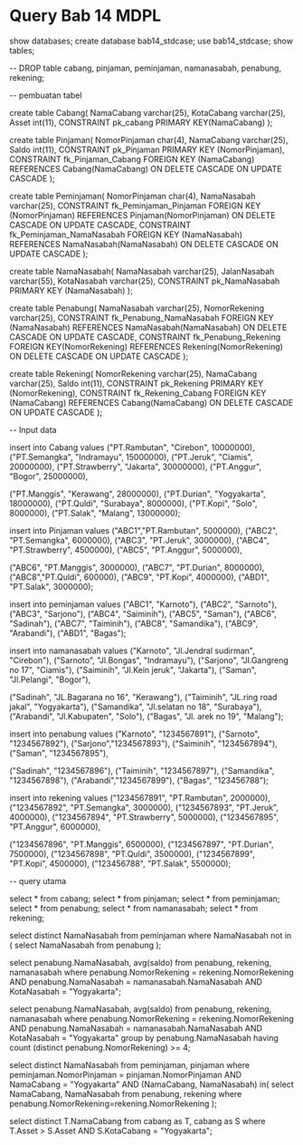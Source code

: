 # Query Bab 14 MDPL

show databases;
create database bab14_stdcase;
use bab14_stdcase;
show tables;

-- DROP table cabang, pinjaman, peminjaman, namanasabah, penabung, rekening;

-- pembuatan tabel

create table Cabang(
  NamaCabang varchar(25),
  KotaCabang varchar(25),
  Asset int(11),
  CONSTRAINT pk_cabang PRIMARY KEY(NamaCabang)
);

create table Pinjaman(
  NomorPinjaman char(4),
  NamaCabang varchar(25),
  Saldo int(11),
  CONSTRAINT pk_Pinjaman PRIMARY KEY (NomorPinjaman),
  CONSTRAINT fk_Pinjaman_Cabang FOREIGN KEY (NamaCabang) REFERENCES
  Cabang(NamaCabang) ON DELETE CASCADE ON UPDATE CASCADE
);

create table Peminjaman(
  NomorPinjaman char(4),
  NamaNasabah varchar(25),
  CONSTRAINT fk_Peminjaman_Pinjaman FOREIGN KEY (NomorPinjaman) 
  REFERENCES Pinjaman(NomorPinjaman) ON DELETE CASCADE ON UPDATE CASCADE,
  CONSTRAINT fk_Peminjaman_NamaNasabah FOREIGN KEY (NamaNasabah)
  REFERENCES NamaNasabah(NamaNasabah) ON DELETE CASCADE ON UPDATE CASCADE
);

create table NamaNasabah(
  NamaNasabah varchar(25),
  JalanNasabah varchar(55),
  KotaNasabah varchar(25),
  CONSTRAINT pk_NamaNasabah PRIMARY KEY (NamaNasabah)
 );

create table Penabung(
   NamaNasabah varchar(25),
   NomorRekening varchar(25),
   CONSTRAINT fk_Penabung_NamaNasabah FOREIGN KEY (NamaNasabah)
   REFERENCES NamaNasabah(NamaNasabah) ON DELETE CASCADE ON UPDATE CASCADE,
   CONSTRAINT fk_Penabung_Rekening FOREIGN KEY(NomorRekening) 
   REFERENCES Rekening(NomorRekening) ON DELETE CASCADE ON UPDATE CASCADE
);

create table Rekening(
   NomorRekening varchar(25),
   NamaCabang varchar(25),
   Saldo int(11),
   CONSTRAINT pk_Rekening PRIMARY KEY (NomorRekening),
   CONSTRAINT fk_Rekening_Cabang FOREIGN KEY (NamaCabang) 
   REFERENCES Cabang(NamaCabang) ON DELETE CASCADE ON UPDATE CASCADE
);

-- Input data 

insert into Cabang values 
("PT.Rambutan", "Cirebon", 10000000),
("PT.Semangka", "Indramayu", 15000000),
("PT.Jeruk", "Ciamis", 20000000),
("PT.Strawberry", "Jakarta", 30000000),
("PT.Anggur", "Bogor", 25000000),

("PT.Manggis", "Kerawang", 28000000),
("PT.Durian", "Yogyakarta", 18000000),
("PT.Quldi", "Surabaya", 8000000),
("PT.Kopi", "Solo", 8000000),
("PT.Salak", "Malang", 13000000);

insert into Pinjaman values
("ABC1","PT.Rambutan", 5000000),
("ABC2", "PT.Semangka", 6000000),
("ABC3", "PT.Jeruk", 3000000),
("ABC4", "PT.Strawberry", 4500000),
("ABC5", "PT.Anggur", 5000000),

("ABC6", "PT.Manggis", 3000000),
("ABC7", "PT.Durian",  8000000),
("ABC8","PT.Quldi", 600000),
("ABC9", "PT.Kopi", 4000000),
("ABD1", "PT.Salak", 3000000);

insert into peminjaman values 
("ABC1", "Karnoto"),
("ABC2", "Sarnoto"),
("ABC3", "Sarjono"),
("ABC4", "Saiminih"),
("ABC5", "Saman"),
("ABC6", "Sadinah"),
("ABC7", "Taiminih"),
("ABC8", "Samandika"),
("ABC9", "Arabandi"),
("ABD1", "Bagas");

insert into namanasabah values 
("Karnoto", "Jl.Jendral sudirman", "Cirebon"),
("Sarnoto", "Jl.Bongas", "Indramayu"),
("Sarjono", "Jl.Gangreng no 17", "Ciamis"),
("Saiminih", "Jl.Kein jeruk", "Jakarta"),
("Saman", "Jl.Pelangi", "Bogor"),

("Sadinah", "JL.Bagarana no 16", "Kerawang"),
("Taiminih", "JL.ring road jakal", "Yogyakarta"),
("Samandika", "Jl.selatan no 18", "Surabaya"),
("Arabandi", "Jl.Kabupaten", "Solo"),
("Bagas", "Jl. arek no 19", "Malang");

insert into penabung values 
("Karnoto", "1234567891"),
("Sarnoto", "1234567892"),
("Sarjono","1234567893"),
("Saiminih", "1234567894"),
("Saman", "1234567895"),

("Sadinah", "1234567896"),
("Taiminih", "1234567897"),
("Samandika", "1234567898"),
("Arabandi","1234567899"),
("Bagas", "123456788");

insert into rekening values 
("1234567891", "PT.Rambutan", 2000000),
("1234567892", "PT.Semangka", 3000000),
("1234567893", "PT.Jeruk", 4000000),
("1234567894", "PT.Strawberry", 5000000),
("1234567895", "PT.Anggur", 6000000),

("1234567896", "PT.Manggis", 6500000),
("1234567897", "PT.Durian", 7500000),
("1234567898", "PT.Quldi", 3500000),
("1234567899", "PT.Kopi", 4500000),
("123456788", "PT.Salak", 5500000);

-- query utama

select * from cabang;
select * from pinjaman;
select * from peminjaman;
select * from penabung;
select * from namanasabah;
select * from rekening;

select distinct NamaNasabah
from peminjaman
where NamaNasabah not in (
  select NamaNasabah from penabung
);

select penabung.NamaNasabah, avg(saldo)
from penabung, rekening, namanasabah
where penabung.NomorRekening = rekening.NomorRekening
AND penabung.NamaNasabah = namanasabah.NamaNasabah
AND KotaNasabah = "Yogyakarta";

select penabung.NamaNasabah, avg(saldo)
from penabung, rekening, namanasabah
where penabung.NomorRekening = rekening.NomorRekening
AND penabung.NamaNasabah = namanasabah.NamaNasabah
AND KotaNasabah = "Yogyakarta"
group by penabung.NamaNasabah
having count (distinct penabung.NomorRekening) >= 4;

select distinct NamaNasabah
from peminjaman, pinjaman
where peminjaman.NomorPinjaman = pinjaman.NomorPinjaman
AND NamaCabang = "Yogyakarta"
AND (NamaCabang, NamaNasabah) in(
  select NamaCabang, NamaNasabah
  from penabung, rekening
  where penabung.NomorRekening=rekening.NomorRekening
);

select distinct T.NamaCabang
from cabang as T, cabang as S
where T.Asset > S.Asset AND S.KotaCabang = "Yogyakarta";
